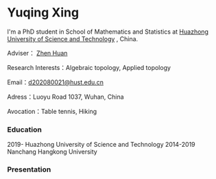 # Yuqing Xing

I'm a PhD student in School of Mathematics and Statistics at [Huazhong University of Science and Technology](https://www.hust.edu.cn/) , China. 

Adviser： [Zhen Huan](https://huanzhen84.github.io/zhenhuan/)

Research Interests：Algebraic topology, Applied topology 

Email：d202080021@hust.edu.cn

Adress：Luoyu Road 1037, Wuhan, China

Avocation：Table tennis, Hiking


### Education
2019- Huazhong University of Science and Technology
2014-2019 Nanchang Hangkong University

### Presentation



